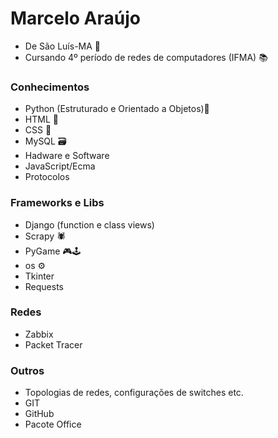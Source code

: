 # Marcelo Araújo
* De São Luís-MA 📍
* Cursando 4º período de redes de computadores (IFMA) 📚

### Conhecimentos
* Python (Estruturado e Orientado a Objetos)🐍
* HTML 📰
* CSS 🎨
* MySQL 🗃
* Hadware e Software
* JavaScript/Ecma
* Protocolos

### Frameworks e Libs
* Django (function e class views)
* Scrapy 🕷
* PyGame 🎮🕹
* os ⚙
* Tkinter
* Requests

### Redes
* Zabbix
* Packet Tracer

### Outros
* Topologias de redes, configurações de switches etc.
* GIT
* GitHub
* Pacote Office
